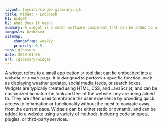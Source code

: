 ```yaml
--- 
layout: layouts/single-glossary.njk
title: Widget - Loopdash
h1: Widget
h2: What does it mean?
summary: A widget is a small software component that can be added to a WordPress website's sidebar or footer to provide additional functionality or content.
imageAlt: keyboard
sitemap:
	changefreq: weekly
	priority: 0.5
tags: glossary
date: 2023-03-06
url: /glossary/widget
---
```


A widget refers to a small application or tool that can be embedded into a website or a web page. It is designed to perform a specific function, such as displaying weather updates, social media feeds, or search boxes. Widgets are typically created using HTML, CSS, and JavaScript, and can be customized to match the look and feel of the website they are being added to. They are often used to enhance the user experience by providing quick access to information or functionality without the need to navigate away from the current page. Widgets can be either static or dynamic, and can be added to a website using a variety of methods, including code snippets, plugins, or third-party services.
